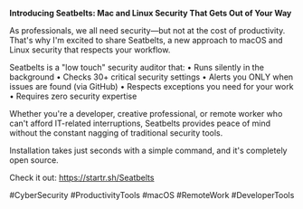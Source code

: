 **Introducing Seatbelts: Mac and Linux Security That Gets Out of Your Way**

As professionals, we all need security—but not at the cost of productivity. That's why I'm excited to share Seatbelts, a new approach to macOS and Linux security that respects your workflow.

Seatbelts is a "low touch" security auditor that:
• Runs silently in the background
• Checks 30+ critical security settings
• Alerts you ONLY when issues are found (via GitHub)
• Respects exceptions you need for your work
• Requires zero security expertise

Whether you're a developer, creative professional, or remote worker who can't afford IT-related interruptions, Seatbelts provides peace of mind without the constant nagging of traditional security tools.

Installation takes just seconds with a simple command, and it's completely open source.

Check it out: https://startr.sh/Seatbelts

#CyberSecurity #ProductivityTools #macOS #RemoteWork #DeveloperTools
